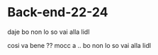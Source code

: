 # Back-end-22-24

daje 
bo non lo so vai alla lidl


cosi va bene ?? mocc a ..
bo non lo so vai alla lidl

